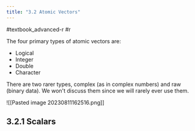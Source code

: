 ```yaml
---
title: "3.2 Atomic Vectors"
---
```

#textbook_advanced-r #r 

The four primary types of atomic vectors are:
- Logical
- Integer
- Double
- Character

There are two rarer types, complex (as in complex numbers) and raw (binary data). We won't discuss them since we will rarely ever use them.

![[Pasted image 20230811162516.png]]

## 3.2.1 Scalars
